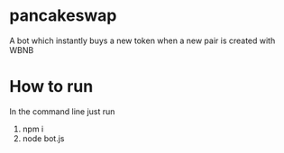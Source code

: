 # pancakeswap
A bot which instantly buys a new token when a new pair is created with WBNB

# How to run
In the command line just run 
1. npm i
2. node bot.js
